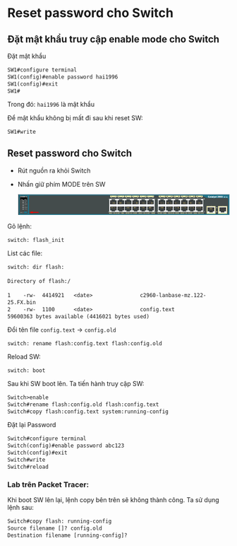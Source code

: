 # Reset password cho Switch

## Đặt mật khẩu truy cập enable mode cho Switch
Đặt mật khẩu
```
SW1#configure terminal 
SW1(config)#enable password hai1996
SW1(config)#exit
SW1#
```

Trong đó: `hai1996` là mật khẩu

Để mật khẩu không bị mất đi sau khi reset SW:
```
SW1#write
```

## Reset password cho Switch
- Rút nguồn ra khỏi Switch
- Nhấn giữ phím MODE trên SW

    <img src="..\images\Screenshot_33.png">

Gõ lệnh:
```
switch: flash_init
```

List các file:
```
switch: dir flash:

Directory of flash:/

1    -rw-  4414921   <date>               c2960-lanbase-mz.122-25.FX.bin
2    -rw-  1100      <date>               config.text
59600363 bytes available (4416021 bytes used)
```

Đổi tên file `config.text` -> `config.old`
```
switch: rename flash:config.text flash:config.old
```

Reload SW:
```
switch: boot
```

Sau khi SW boot lên. Ta tiến hành truy cập SW:
```
Switch>enable 
Switch#rename flash:config.old flash:config.text
Switch#copy flash:config.text system:running-config
```

Đặt lại Password
```
Switch#configure terminal 
Switch(config)#enable password abc123
Switch(config)#exit
Switch#write
Switch#reload
```


### Lab trên Packet Tracer:
Khi boot SW lên lại, lệnh copy bên trên sẽ không thành công. Ta sử dụng lệnh sau:
```
Switch#copy flash: running-config 
Source filename []? config.old
Destination filename [running-config]? 
```